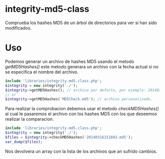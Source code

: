 integrity-md5-class
===================

Comprueba los hashes MD5 de un árbol de directorios para ver si han sido modificados.

Uso
===

Podemos generar un archivo de hashes MD5 usando el metodo *getMD5Hashes()* este metodo generara un archivo con la fecha actual si no se especifica el nombre del archivo.

```php
include 'libraries/integrity.md5.class.php';
$integrity = new integrity('./');
$integrity->getMD5Hashes(); // archivo por defecto, por ejemplo: 20140316151603.md5
// or
$integrity->getMD5Hashes('MD5Check.md5'); // archivo personalizado.
```

Para realizar la comprobacion debemos usar el metodo *checkMD5Hashes()* al cual le pasaremos el archivo con los hashes MD5 con los que deseemos realizar la comparacion.

```php
include 'libraries/integrity.md5.class.php';
$integrity = new integrity('./');
$files = $integrity->checkMD5Hashes('20140316151603.md5');
var_dump($files);
```
Nos devolvera un array con la lista de los archivos que an sufrido cambios.
